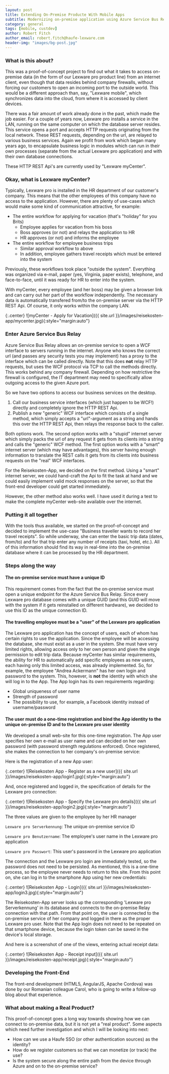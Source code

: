 ```yaml
---
layout: post
title: Extending On-Premise Producte With Mobile Apps
subtitle: Modernizing on-premise application using Azure Service Bus Relay
category: general
tags: [mobile, custdev]
author: Robert Fitch
author_email: robert.fitch@haufe-lexware.com
header-img: "images/bg-post.jpg"
---
```


### What is this about?

This was a proof-of-concept project to find out what it takes to access on-premise data (in the form of our Lexware pro product line) from an internet client, even though that data resides behind company firewalls, without forcing our customers to open an incoming port to the outside world. This would be a different approach than, say, "Lexware mobile", which synchronizes data into the cloud, from where it is accessed by client devices.

There was a fair amount of work already done in the past, which made the job easier. For a couple of years now, Lexware pro installs a service in the LAN, running on the same computer on which the database server resides. This service opens a port and accepts HTTP requests originating from the local network. These REST requests, depending on the url, are relayed to various business services. Again we profit from work which began many years ago, to encapsulate  business logic in modules which can run in their own processes (separate from the actual Lexware pro application) and with their own database connections.

These HTTP REST Api's are currently used by "Lexware myCenter".

### Okay, what is Lexware myCenter?

Typically, Lexware pro is installed in the HR department of our customer's company. This means that the other employees of this company have no access to the application. However, there are plenty of use-cases which would make some kind of communication attractive, for example:

- The entire workflow for applying for vacation (that's "holiday" for you Brits)
	- Employee applies for vacation from his boss
	- Boss approves (or not) and relays the application to HR
	- HR approves (or not) and informs the employee
&nbsp;
- The entire workflow for employee business trips
	- Similar approval workflow to above
	- In addition, employee gathers travel receipts which must be entered into the system

Previously, these workflows took place "outside the system". Everything was organized via e-mail, paper (yes, Virginia, paper exists), telephone, and face-to-face, until it was ready for HR to enter into the system.

With myCenter, every employee (and her boss) may be given a browser link and can carry out her part of the workflow independently. The necessary data is automatically transfered from/to the on-premise server via the HTTP REST Api. Of course, it only works within the company LAN.

{:.center}
![myCenter - Apply for Vacation]({{ site.url }}/images/reisekosten-app/mycenter.jpg){:style="margin:auto"}


### Enter Azure Service Bus Relay

Azure Service Bus Relay allows an on-premise service to open a WCF interface to servers running in the internet. Anyone who knows the correct url (and passes any security tests you may implement) has a proxy to the interface which can be called directly. Note that this does **not** relay HTTP requests, but uses the WCF protocol via TCP to call the methods directly. This works behind any company firewall. Depending on how restrictive the firewall is configured, the IT department may need to specifically allow outgoing access to the given Azure port. 

So we have two options to access our business services on the desktop.

1. Call our business service interfaces (which just happen to be WCF!) directly and completely ignore the HTTP REST Api.
2. Publish a new "generic" WCF interface which consists of a single method, which simply accepts a "url"-argument as a string and hands this over the HTTP REST Api, then relays the response back to the caller.

Both options work. The second option works with a "stupid" internet server which simply packs the url of any request it gets from its clients into a string and calls the "generic" WCF method. The first option works with a "smart" internet server (which may have advantages), this server having enough information to translate the REST calls it gets from its clients into business requests on the "real" WCF interfaces.
 
For the Reisekosten-App, we decided on the first method. Using a "smart" internet server, we could hand-craft the Api to fit the task at hand and we could easily implement valid mock responses on the server, so that the front-end developer could get started immediately.

However, the other method also works well. I have used it during a test to make the complete myCenter web-site available over the internet.

### Putting it all together

With the tools thus available, we started on the proof-of-concept and decided to implement the use-case "Business traveller wants to record her travel receipts". So while underway, she can enter the basic trip data (dates, from/to) and for that trip enter any number of receipts (taxi, hotel, etc.). All of this information should find its way in real-time into the on-premise database where it can be processed by the HR department.

### Steps along the way

#### The on-premise service must have a unique ID
This requirement comes from the fact that the on-premise service must open a unique endpoint for the Azure Service Bus Relay. Since every Lexware pro database comes with a unique GUID (and this GUID will move with the system if it gets reinstalled on different hardware), we decided to use this ID as the unique connection ID.
 
#### The travelling employee must be a "user" of the Lexware pro application
The Lexware pro application has the concept of users, each of whom has certain rights to use the application. Since the employee will be accessing the database, she must exist as a user in the system. She must have very limited rights, allowing access only to her own person and given the single permission to edit trip data. Because myCenter has similar requirements, the ability for HR to automatically add specific employees as new users, each having only this limited access, was already implemented. So, for example, the employee "Andrea Ackermann" has her own login and password to the system. This, however, is **not** the identity with which she will log in to the App. The App login has its own requirements regarding:

- Global uniqueness of user name
- Strength of password
- The possibility to use, for example, a Facebook identity instead of username/password
 
#### The user must do a one-time registration and bind the App identity to the unique on-premise ID and to the Lexware pro user identity

We developed a small web-site for this one-time registration. The App user specifies her own e-mail as user name and can decided on her own password (with password strength regulations enforced). Once registered, she makes the connection to her company's on-premise service:

Here is the registration of a new App user:

{:.center}
![Reisekosten App - Register as a new user]({{ site.url }}/images/reisekosten-app/login1.jpg){:style="margin:auto"}

And, once registered and logged in, the specification of details for the Lexware pro connection:

{:.center}
![Reisekosten App - Specify the Lexware pro details]({{ site.url }}/images/reisekosten-app/login2.jpg){:style="margin:auto"}
 
The three values are given to the employee by her HR manager

`Lexware pro Serverkennung`: The unique on-premise service ID

`Lexware pro Benutzername`: The employee's user name in the Lexware pro application

`Lexware pro Passwort`: This user's password in the Lexware pro application

The connection and the Lexware pro login are immediately tested, so the password does not need to be persisted. As mentioned, this is a one-time process, so the employee never needs to return to this site. From this point on, she can log in to the smartphone App using her new credentials:

{:.center}
![Reisekosten App - Login]({{ site.url }}/images/reisekosten-app/login3.jpg){:style="margin:auto"}

The Reisekosten-App server looks up the corresponding 'Lexware pro Serverkennung' in its database and connects to the on-premise Relay connection with that path. From that point on, the user is connected to the on-premise service of her company and logged in there as the proper Lexware pro user. Note that the App login does not need to be repeated on that smartphone device, because the login token can be saved in the device's local storage.

And here is a screenshot of one of the views, entering actual receipt data:

{:.center}
![Reisekosten App - Receipt input]({{ site.url }}/images/reisekosten-app/receipt.jpg){:style="margin:auto"}

### Developing the Front-End

The front-end development (HTML5, AngularJS, Apache Cordova) was done by our Romanian colleague Carol, who is going to write a follow-up blog about that experience.

### What about making a Real Product?

This proof-of-concept goes a long way towards showing how we can connect to on-premise data, but it is not yet a "real product". Some aspects which need further investigation and which I will be looking into next:

- How can we use a Haufe SSO (or other authentication sources) as the identity?
- How do we register customers so that we can monetize (or track) the use?
- Is the system secure along the entire path from the device through Azure and on to the on-premise service?

